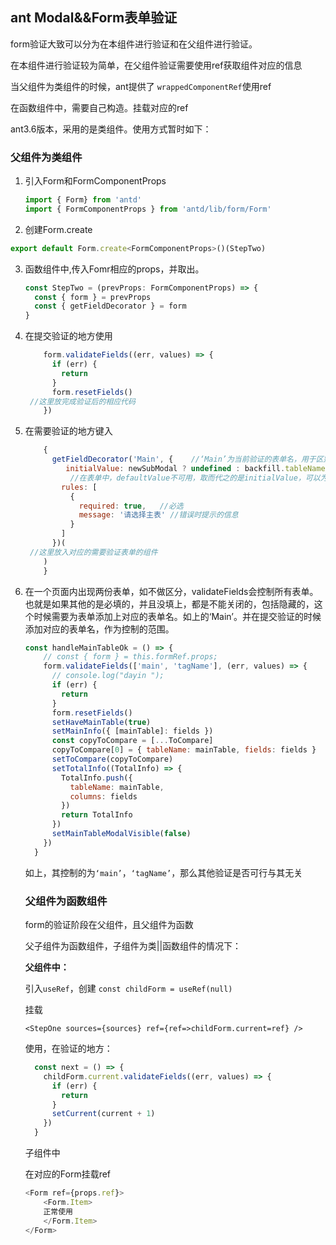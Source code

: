 ## ant Modal&&Form表单验证

form验证大致可以分为在本组件进行验证和在父组件进行验证。

在本组件进行验证较为简单，在父组件验证需要使用ref获取组件对应的信息

当父组件为类组件的时候，ant提供了 `wrappedComponentRef`使用ref

在函数组件中，需要自己构造。挂载对应的ref

ant3.6版本，采用的是类组件。使用方式暂时如下：

### 父组件为类组件

1. 引入Form和FormComponentProps

   ```js
   import { Form} from 'antd'
   import { FormComponentProps } from 'antd/lib/form/Form'
   ```
   
2. 创建Form.create

```js
export default Form.create<FormComponentProps>()(StepTwo)
```

3. 函数组件中,传入Fomr相应的props，并取出。

   ```js
   const StepTwo = (prevProps: FormComponentProps) => { 
     const { form } = prevProps
     const { getFieldDecorator } = form
   }
   ```

4. 在提交验证的地方使用

   ```js
       form.validateFields((err, values) => {
         if (err) {
           return
         }
         form.resetFields()
   	//这里放完成验证后的相应代码
       })
   ```

5. 在需要验证的地方键入

   ```js
       {
         getFieldDecorator('Main', {    //‘Main’为当前验证的表单名，用于区别控制对应表单
            initialValue: newSubModal ? undefined : backfill.tableName,
             //在表单中，defaultValue不可用，取而代之的是initialValue，可以为any
           rules: [
             {
               required: true,   //必选
               message: '请选择主表' //错误时提示的信息
             }
           ]
         })(
   	//这里放入对应的需要验证表单的组件
       )
       }
   ```

6. 在一个页面内出现两份表单，如不做区分，validateFields会控制所有表单。也就是如果其他的是必填的，并且没填上，都是不能关闭的，包括隐藏的，这个时候需要为表单添加上对应的表单名。如上的‘Main’。并在提交验证的时候添加对应的表单名，作为控制的范围。

   ```js
   const handleMainTableOk = () => {
       // const { form } = this.formRef.props;
       form.validateFields(['main', 'tagName'], (err, values) => {
         // console.log("dayin ");
         if (err) {
           return
         }
         form.resetFields()
         setHaveMainTable(true)
         setMainInfo({ [mainTable]: fields })
         const copyToCompare = [...ToCompare]
         copyToCompare[0] = { tableName: mainTable, fields: fields }
         setToCompare(copyToCompare)
         setTotalInfo((TotalInfo) => {
           TotalInfo.push({
             tableName: mainTable,
             columns: fields
           })
           return TotalInfo
         })
         setMainTableModalVisible(false)
       })
     }
   ```

   如上，其控制的为`‘main’`，`‘tagName’`，那么其他验证是否可行与其无关

   ### 父组件为函数组件
   
   form的验证阶段在父组件，且父组件为函数
   
   父子组件为函数组件，子组件为类||函数组件的情况下：
   
   **父组件中：**
   
   引入`useRef`，创建 `const childForm = useRef(null)`
   
   挂载
   
   `<StepOne sources={sources} ref={ref=>childForm.current=ref} />`
   
   使用，在验证的地方：
   
   ```js
     const next = () => {
       childForm.current.validateFields((err, values) => {
         if (err) {
           return
         }
         setCurrent(current + 1)
       })
     }
   ```
   
   子组件中
   
   在对应的Form挂载ref
   
   ```js
   <Form ref={props.ref}>
       <Form.Item>
       正常使用
       </Form.Item>
   </Form>
   ```
   
   
   
   


